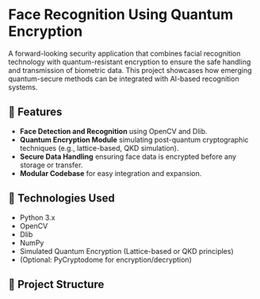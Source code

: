# Face Recognition Using Quantum Encryption

A forward-looking security application that combines facial recognition technology with quantum-resistant encryption to ensure the safe handling and transmission of biometric data. This project showcases how emerging quantum-secure methods can be integrated with AI-based recognition systems.

## 🚀 Features

- **Face Detection and Recognition** using OpenCV and Dlib.
- **Quantum Encryption Module** simulating post-quantum cryptographic techniques (e.g., lattice-based, QKD simulation).
- **Secure Data Handling** ensuring face data is encrypted before any storage or transfer.
- **Modular Codebase** for easy integration and expansion.

## 🧠 Technologies Used

- Python 3.x
- OpenCV
- Dlib
- NumPy
- Simulated Quantum Encryption (Lattice-based or QKD principles)
- (Optional: PyCryptodome for encryption/decryption)

## 📁 Project Structure


